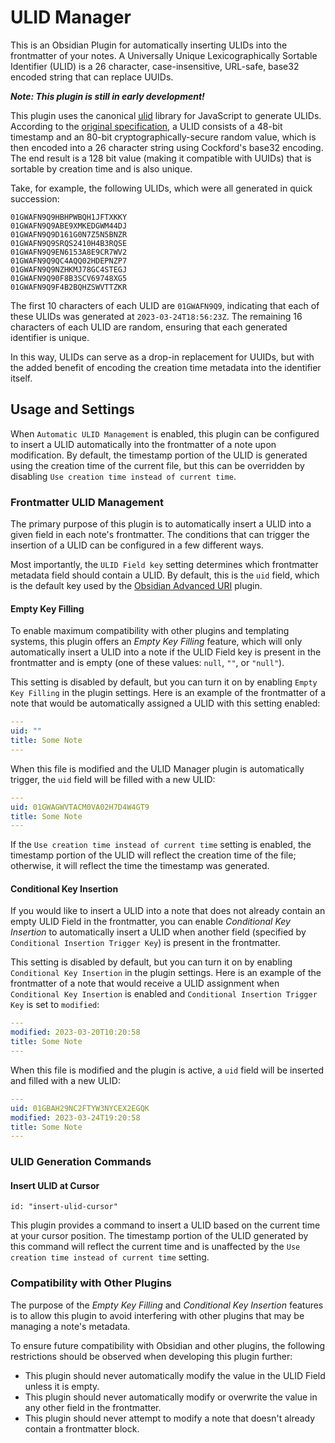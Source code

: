 # ULID Manager

This is an Obsidian Plugin for automatically inserting ULIDs into the frontmatter of your notes. A Universally Unique Lexicographically Sortable Identifier (ULID) is a 26 character, case-insensitive, URL-safe, base32 encoded string that can replace UUIDs.

***Note: This plugin is still in early development!***

This plugin uses the canonical [ulid](https://github.com/ulid/javascript) library for JavaScript to generate ULIDs. According to the [original specification](https://github.com/ulid/spec), a ULID consists of a 48-bit timestamp and an 80-bit cryptographically-secure random value, which is then encoded into a 26 character string using Cockford's base32 encoding. The end result is a 128 bit value (making it compatible with UUIDs) that is sortable by creation time and is also unique.

Take, for example, the following ULIDs, which were all generated in quick succession:

```text
01GWAFN9Q9HBHPWBQH1JFTXKKY
01GWAFN9Q9ABE9XMKEDGWM44DJ
01GWAFN9Q9D161G0N7Z5N5BNZR
01GWAFN9Q9SRQS2410H4B3RQSE
01GWAFN9Q9EN6153A8E9CR7WV2
01GWAFN9Q9QC4AQQ02HDEPNZP7
01GWAFN9Q9NZHKMJ78GC4STEGJ
01GWAFN9Q90F8B3SCV69748XG5
01GWAFN9Q9F4B2BQHZSWVTTZKR
```

The first 10 characters of each ULID are `01GWAFN9Q9`, indicating that each of these ULIDs was generated at `2023-03-24T18:56:23Z`. The remaining 16 characters of each ULID are random, ensuring that each generated identifier is unique.

In this way, ULIDs can serve as a drop-in replacement for UUIDs, but with the added benefit of encoding the creation time metadata into the identifier itself.

## Usage and Settings

When `Automatic ULID Management` is enabled, this plugin can be configured to insert a ULID automatically into the frontmatter of a note upon modification. By default, the timestamp portion of the ULID is generated using the creation time of the current file, but this can be overridden by disabling `Use creation time instead of current time`.

### Frontmatter ULID Management

The primary purpose of this plugin is to automatically insert a ULID into a given field in each note's frontmatter. The conditions that can trigger the insertion of a ULID can be configured in a few different ways.

Most importantly, the `ULID Field key` setting determines which frontmatter metadata field should contain a ULID. By default, this is the `uid` field, which is the default key used by the [Obsidian Advanced URI](https://vinzent03.github.io/obsidian-advanced-uri/concepts/file_identifiers#key-in-frontmatter) plugin.

#### Empty Key Filling

To enable maximum compatibility with other plugins and templating systems, this plugin offers an *Empty Key Filling* feature, which will only automatically insert a ULID into a note if the ULID Field key is present in the frontmatter and is empty (one of these values: `null`, `""`, or `"null"`).

This setting is disabled by default, but you can turn it on by enabling `Empty Key Filling` in the plugin settings. Here is an example of the frontmatter of a note that would be automatically assigned a ULID with this setting enabled:

```yaml
---
uid: ""
title: Some Note
---
```

When this file is modified and the ULID Manager plugin is automatically trigger, the `uid` field will be filled with a new ULID:

```yaml
---
uid: 01GWAGWVTACM0VA02H7D4W4GT9
title: Some Note
---
```

If the `Use creation time instead of current time` setting is enabled, the timestamp portion of the ULID will reflect the creation time of the file; otherwise, it will reflect the time the timestamp was generated.

#### Conditional Key Insertion

If you would like to insert a ULID into a note that does not already contain an empty ULID Field in the frontmatter, you can enable *Conditional Key Insertion* to automatically insert a ULID when another field (specified by `Conditional Insertion Trigger Key`) is present in the frontmatter.

This setting is disabled by default, but you can turn it on by enabling `Conditional Key Insertion` in the plugin settings. Here is an example of the frontmatter of a note that would receive a ULID assignment when `Conditional Key Insertion` is enabled and `Conditional Insertion Trigger Key` is set to `modified`:

```yaml
---
modified: 2023-03-20T10:20:58
title: Some Note
---
```

When this file is modified and the plugin is active, a `uid` field will be inserted and filled with a new ULID:

```yaml
---
uid: 01GBAH29NC2FTYW3NYCEX2EGQK
modified: 2023-03-24T19:20:58
title: Some Note
---
```

### ULID Generation Commands

#### Insert ULID at Cursor

`id: "insert-ulid-cursor"`

This plugin provides a command to insert a ULID based on the current time at your cursor position. The timestamp portion of the ULID generated by this command will reflect the current time and is unaffected by the `Use creation time instead of current time` setting.

### Compatibility with Other Plugins

The purpose of the *Empty Key Filling* and *Conditional Key Insertion* features is to allow this plugin to avoid interfering with other plugins that may be managing a note's metadata.

To ensure future compatibility with Obsidian and other plugins, the following restrictions should be observed when developing this plugin further:

- This plugin should never automatically modify the value in the ULID Field unless it is empty.
- This plugin should never automatically modify or overwrite the value in any other field in the frontmatter.
- This plugin should never attempt to modify a note that doesn't already contain a frontmatter block.
